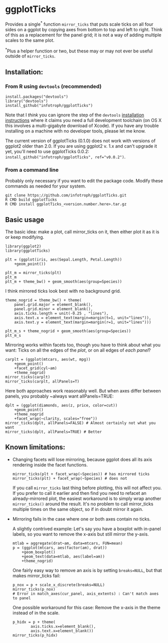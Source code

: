 ggplotTicks
============

Provides a single<sup>*</sup> function `mirror_ticks` that puts scale ticks on all four sides on a ggplot by copying axes from bottom to top and left to right. Think of this as a replacement for the panel grid; it is not a way of adding multiple scales to the same plot.

<sup>*</sup>Plus a helper function or two, but these may or may not ever be useful outside of `mirror_ticks`.

## Installation:

### From R using `devtools` (recommended)
```
install.packages("devtools")
library("devtools")
install_github("infotroph/ggplotTicks")
```
Note that I *think* you can ignore the step of the `devtools` [installation instructions](https://cran.r-project.org/web/packages/devtools/README.html) where it claims you need a full development toolchain (on OS X this involves a multi-gigabyte download of Xcode). If you have any trouble installing on a machine with no developer tools, please let me know.

The current version of ggplotTicks (0.1.0) does not work with versions of ggplot2 older than 2.0. If you are using ggplot2 v. 1.x and can't upgrade it yet, you'll need to use ggplotTicks 0.0.2: `install_github("infotroph/ggplotTicks", ref="v0.0.2")`.

### From a command line

Probably only necessary if you want to edit the package code. Modify these commands as needed for your system. 
```
git clone https://github.com/infotroph/ggplotTicks.git
R CMD build ggplotTicks
R CMD install ggplotTicks_<version.number.here>.tar.gz
```

## Basic usage

The basic idea: make a plot, call mirror_ticks on it, then either plot it as it is or keep modifying.

```
library(ggplot2)
library(ggplotTicks)

plt = (ggplot(iris, aes(Sepal.Length, Petal.Length))
	+geom_point())

plt_m = mirror_ticks(plt)
plt_m
plt_m + theme_bw() + geom_smooth(aes(group=Species))
```

I think mirrored ticks look best with no background grid.

```
theme_nogrid = theme_bw() + theme(
	panel.grid.major = element_blank(),
	panel.grid.minor = element_blank(),
	axis.ticks.length = unit(-0.25 , "lines"),
	axis.text.x = element_text(margin=margin(t=1, unit="lines")),
	axis.text.y = element_text(margin=margin(r=1, unit="lines")))

plt_m_s + theme_nogrid + geom_smooth(aes(group=Species))
plt_m_s
```

Mirroring works within facets too, though you have to think about what you want: Ticks on all the edges of the *plot*, or on all edges of *each panel*?

```
carplt = (ggplot(mtcars, aes(wt, mpg))
	+geom_point()
	+facet_grid(cyl~am)
	+theme_nogrid)
mirror_ticks(carplt)
mirror_ticks(carplt, allPanels=T)
```

Here both approaches work reasonably well. But when axes differ between panels, you probably ~always want allPanels=TRUE:

```
dplt = (ggplot(diamonds, aes(z, price, color=cut))
	+geom_point()
	+theme_nogrid
	+facet_wrap(~clarity, scales="free"))
mirror_ticks(dplt, allPanels=FALSE) # Almost certainly not what you want
mirror_ticks(dplt, allPanels=TRUE) # Better
```

## Known limitations:

* Changing facets will lose mirroring, because ggplot does all its axis rendering inside the facet functions.

	```
	mirror_ticks(plt + facet_wrap(~Species)) # has mirrored ticks
	mirror_ticks(plt) + facet_wrap(~Species) # does not
	```

	If you call `mirror_ticks` last thing before plotting, this will not affect you. If you prefer to call it earlier and then find you need to refacet an already-mirrored plot, the easiest workaround is to simply wrap another `mirror_ticks()` around the result. It's no problem to call mirror_ticks multiple times on the same object, so if in doubt mirror it again.

* Mirroring fails in the case where one or both axes contain no ticks.

	A slightly contrived example: Let's say you have a boxplot with in-panel labels, so you want to remove the x-axis but still mirror the y-axis.

	```
	mtlab = aggregate(drat~am, data=mtcars, FUN=mean)
	p = (ggplot(mtcars, aes(factor(am), drat))
		+geom_boxplot()
		+geom_text(data=mtlab, aes(label=am))
		+theme_nogrid)
	```

	One fairly easy way to remove an axis is by setting `breaks=NULL`, but that makes mirror_ticks fail:

	```
	p_nox = p + scale_x_discrete(breaks=NULL)
	mirror_ticks(p_nox)
	# Error in match_axes(cur_panel, axis_extents) : Can't match axes to panel
	```

	One possible workaround for this case: Remove the x-axis in the theme instead of in the scale.

	```
	p_hidx = p + theme(
			axis.ticks.x=element_blank(),
			axis.text.x=element_blank())
	mirror_ticks(p_hidx)
	```
